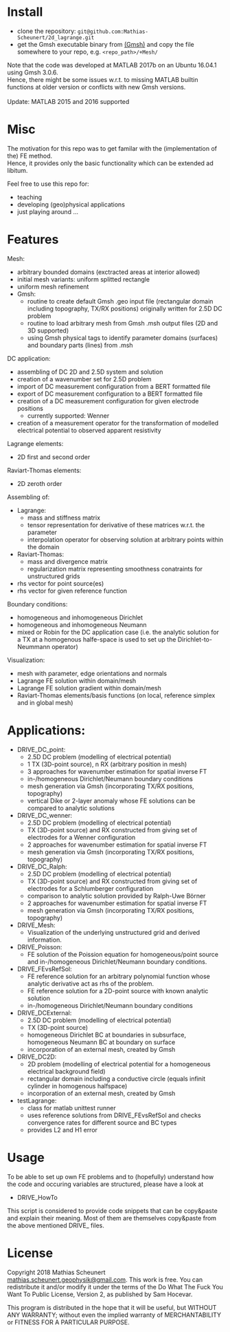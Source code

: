 # Install

- clone the repository: `git@github.com:Mathias-Scheunert/2d_lagrange.git`
- get the Gmsh executable binary from [(Gmsh)](http://gmsh.info/#Download) and copy the file somewhere to your repo, e.g. `<repo_path>/+Mesh/`

Note that the code was developed at MATLAB 2017b on an Ubuntu 16.04.1 using Gmsh 3.0.6.
<br/>
Hence, there might be some issues w.r.t. to missing MATLAB builtin functions at older version or conflicts with new Gmsh versions.
<br/>
<br/>
Update: MATLAB 2015 and 2016 supported

# Misc

The motivation for this repo was to get familar with the (implementation of the) FE method.
<br/>
Hence, it provides only the basic functionality which can be extended ad libitum.
<br/>

Feel free to use this repo for:
- teaching
- developing (geo)physical applications
- just playing around ... 

# Features

Mesh:
- arbitrary bounded domains (exctracted areas at interior allowed)
- initial mesh variants: uniform splitted rectangle
- uniform mesh refinement
- Gmsh: 
	- routine to create default Gmsh .geo input file (rectangular domain including topography, TX/RX positions) originally written for 2.5D DC problem
	- routine to load arbitrary mesh from Gmsh .msh output files (2D and 3D supported)
	- using Gmsh physical tags to identify parameter domains (surfaces) and boundary parts (lines) from .msh

DC application:
- assembling of DC 2D and 2.5D system and solution
- creation of a wavenumber set for 2.5D problem
- import of DC measurement configuration from a BERT formatted file
- export of DC measurement configuration to a BERT formatted file
- creation of a DC measurement configuration for given electrode positions
    - currently supported: Wenner
- creation of a measurement operator for the transformation of modelled electrical potential to observed apparent resistivity

Lagrange elements:
- 2D first and second order

Raviart-Thomas elements:
- 2D zeroth order

Assembling of:
- Lagrange:
    - mass and stiffness matrix
    - tensor representation for derivative of these matrices w.r.t. the parameter
    - interpolation operator for observing solution at arbitrary points within the domain
- Raviart-Thomas:
    - mass and divergence matrix
    - regularization matrix representing smoothness conatraints for unstructured grids
- rhs vector for point source(es)
- rhs vector for given reference function

Boundary conditions:
- homogeneous and inhomogeneous Dirichlet
- homogeneous and inhomogeneous Neumann
- mixed or Robin for the DC application case 
(i.e. the analytic solution for a TX at a homogenous halfe-space is used to set up the Dirichlet-to-Neummann operator)

Visualization:
- mesh with parameter, edge orientations and normals
- Lagrange FE solution within domain/mesh
- Lagrange FE solution gradient within domain/mesh
- Raviart-Thomas elements/basis functions (on local, reference simplex and in global mesh)

# Applications:

- DRIVE_DC_point: 
    - 2.5D DC problem (modelling of electrical potential)
    - 1 TX (3D-point source), n RX (arbitrary position in mesh)
    - 3 approaches for wavenumber estimation for spatial inverse FT
    - in-/homogeneous Dirichlet/Neumann boundary conditions
    - mesh generation via Gmsh (incorporating TX/RX positions, topography)
    - vertical Dike or 2-layer anomaly whose FE solutions can be compared to analytic solutions
- DRIVE_DC_wenner: 
    - 2.5D DC problem (modelling of electrical potential)
    - TX (3D-point source) and RX constructed from giving set of electrodes for a Wenner configuration
    - 2 approaches for wavenumber estimation for spatial inverse FT
    - mesh generation via Gmsh (incorporating TX/RX positions, topography)
- DRIVE_DC_Ralph: 
    - 2.5D DC problem (modelling of electrical potential)
    - TX (3D-point source) and RX constructed from giving set of electrodes for a Schlumberger configuration
    - comparison to analytic solution provided by Ralph-Uwe Börner
    - 2 approaches for wavenumber estimation for spatial inverse FT
    - mesh generation via Gmsh (incorporating TX/RX positions, topography)
- DRIVE_Mesh: 
    - Visualization of the underlying unstructured grid and derived information.
- DRIVE_Poisson: 
    - FE solution of the Poission equation for homogeneous/point source and in-/homogeneous Dirichlet/Neumann boundary conditions.
- DRIVE_FEvsRefSol: 
    - FE reference solution for an arbitrary polynomial function whose analytic derivative act as rhs of the problem.
    - FE reference solution for a 2D-point source with known analytic solution
    - in-/homogeneous Dirichlet/Neumann boundary conditions
- DRIVE_DCExternal: 
    - 2.5D DC problem (modelling of electrical potential)
    - TX (3D-point source)
    - homogeneous Dirichlet BC at boundaries in subsurface, homogeneous Neumann BC at boundary on surface
    - incorporation of an external mesh, created by Gmsh
- DRIVE_DC2D:
    - 2D problem (modelling of electrical potential for a homogeneous electrical background field)
    - rectangular domain including a conductive circle (equals infinit cylinder in homogenous halfspace)
    - incorporation of an external mesh, created by Gmsh
- testLagrange:
    - class for matlab unittest runner
    - uses reference solutions from DRIVE_FEvsRefSol and checks convergence rates for different source and BC types
    - provides L2 and H1 error

# Usage

To be able to set up own FE problems and to (hopefully) understand how the code and occuring variables are structured, please have a look at
- DRIVE_HowTo

This script is considered to provide code snippets that can be copy&paste and explain their meaning.
Most of them are themselves copy&paste from the above mentioned DRIVE_ files.

# License

Copyright 2018 Mathias Scheunert <mathias.scheunert.geophysik@gmail.com>.
This work is free. You can redistribute it and/or modify it under the terms of the Do What The Fuck You Want To Public License, Version 2, as published by Sam Hocevar.

This program is distributed in the hope that it will be useful, but WITHOUT ANY WARRANTY; without even the implied warranty of MERCHANTABILITY or FITNESS FOR A PARTICULAR PURPOSE.
